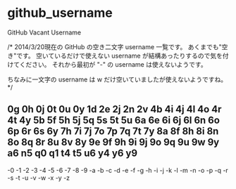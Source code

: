 github_username
===============

GitHub Vacant Username


/* 
  2014/3/20現在の GitHub の空き二文字 username 一覧です。
  あくまでも"空き"です。
  空いているだけで使えない username が結構あったりするので気を付けてください。
  それから最初が "-" の username は使えないようです。
  
  ちなみに一文字の username は w だけ空いていましたが使えないようですね。
*/


0g
0h
0j
0t
0u
0y
1d
2e
2j
2n
2v
4b
4i
4j
4l
4o
4r
4t
4y
5b
5f
5h
5j
5q
5s
5t
5u
6a
6e
6i
6j
6l
6n
6o
6p
6r
6s
6y
7h
7i
7j
7o
7p
7q
7t
7y
8a
8f
8h
8i
8n
8o
8q
8r
8u
8v
8y
9e
9f
9h
9i
9j
9o
9q
9u
9w
9y
a6
n5
q0
q1
t4
t5
u6
y4
y6
y9
--
-0
-1
-2
-3
-4
-5
-6
-7
-8
-9
-a
-b
-c
-d
-e
-f
-g
-h
-i
-j
-k
-l
-m
-n
-o
-p
-q
-r
-s
-t
-u
-v
-w
-x
-y
-z
